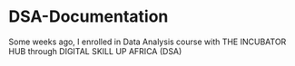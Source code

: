 # DSA-Documentation
Some weeks ago, I enrolled in Data Analysis course with THE INCUBATOR HUB through DIGITAL SKILL UP AFRICA (DSA) 
